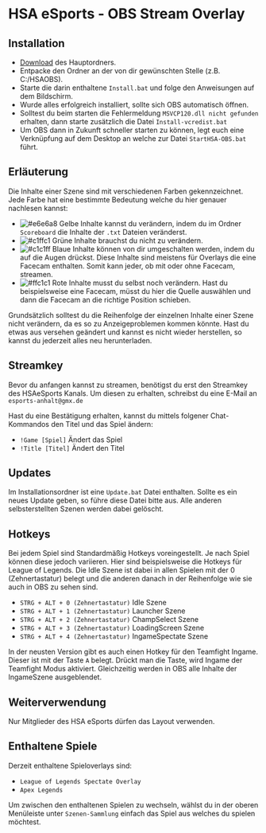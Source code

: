 # HSA eSports - OBS Stream Overlay
## Installation
* [Download](Install/HSAOBS.zip) des Hauptordners.
* Entpacke den Ordner an der von dir gewünschten Stelle (z.B. C:/HSAOBS).
* Starte die darin enthaltene `Install.bat` und folge den Anweisungen auf dem Bildschirm.
* Wurde alles erfolgreich installiert, sollte sich OBS automatisch öffnen.
* Solltest du beim starten die Fehlermeldung `MSVCP120.dll nicht gefunden` erhalten, dann starte zusätzlich die Datei `Install-vcredist.bat`
* Um OBS dann in Zukunft schneller starten zu können, legt euch eine Verknüpfung auf dem Desktop an welche zur Datei `StartHSA-OBS.bat` führt.

## Erläuterung
Die Inhalte einer Szene sind mit verschiedenen Farben gekennzeichnet. Jede Farbe hat eine bestimmte Bedeutung welche du hier genauer nachlesen kannst:

* ![#e6e6a8](https://placehold.it/60x15/e6e6a8/000000?text=+) Gelbe Inhalte kannst du verändern, indem du im Ordner `Scoreboard` die Inhalte der `.txt` Dateien veränderst.
* ![#c1ffc1](https://placehold.it/60x15/c1ffc1/000000?text=+) Grüne Inhalte brauchst du nicht zu verändern.
* ![#c1c1ff](https://placehold.it/60x15/c1c1ff/000000?text=+) Blaue Inhalte können von dir umgeschalten werden, indem du auf die Augen drückst. Diese Inhalte sind meistens für Overlays die eine Facecam enthalten. Somit kann jeder, ob mit oder ohne Facecam, streamen.
* ![#ffc1c1](https://placehold.it/60x15/ffc1c1/000000?text=+) Rote Inhalte musst du selbst noch verändern. Hast du beispielsweise eine Facecam, müsst du hier die Quelle auswählen und dann die Facecam an die richtige Position schieben.

Grundsätzlich solltest du die Reihenfolge der einzelnen Inhalte einer Szene nicht verändern, da es so zu Anzeigeproblemen kommen könnte. Hast du etwas aus versehen geändert und kannst es nicht wieder herstellen, so kannst du jederzeit alles neu herunterladen.

## Streamkey
Bevor du anfangen kannst zu streamen, benötigst du erst den Streamkey des HSAeSports Kanals. Um diesen zu erhalten, schreibst du eine E-Mail an `esports-anhalt@gmx.de`

Hast du eine Bestätigung erhalten, kannst du mittels folgener Chat-Kommandos den Titel und das Spiel ändern:
* `!Game [Spiel]` Ändert das Spiel
* `!Title [Titel]` Ändert den Titel

## Updates
Im Installationsordner ist eine `Update.bat` Datei enthalten. Sollte es ein neues Update geben, so führe diese Datei bitte aus. Alle anderen selbsterstellten Szenen werden dabei gelöscht.

## Hotkeys
Bei jedem Spiel sind Standardmäßig Hotkeys voreingestellt. Je nach Spiel können diese jedoch variieren. Hier sind beispielsweise die Hotkeys für League of Legends. Die Idle Szene ist dabei in allen Spielen mit der 0 (Zehnertastatur) belegt und die anderen danach in der Reihenfolge wie sie auch in OBS zu sehen sind.
* `STRG + ALT + 0 (Zehnertastatur)` Idle Szene
* `STRG + ALT + 1 (Zehnertastatur)` Launcher Szene
* `STRG + ALT + 2 (Zehnertastatur)` ChampSelect Szene
* `STRG + ALT + 3 (Zehnertastatur)` LoadingScreen Szene
* `STRG + ALT + 4 (Zehnertastatur)` IngameSpectate Szene

In der neusten Version gibt es auch einen Hotkey für den Teamfight Ingame. Dieser ist mit der Taste `A` belegt. Drückt man die Taste, wird Ingame der Teamfight Modus aktiviert. Gleichzeitig werden in OBS alle Inhalte der IngameSzene ausgeblendet.

## Weiterverwendung
Nur Mitglieder des HSA eSports dürfen das Layout verwenden.

## Enthaltene Spiele
Derzeit enthaltene Spieloverlays sind:
* `League of Legends Spectate Overlay`
* `Apex Legends`

Um zwischen den enthaltenen Spielen zu wechseln, wählst du in der oberen Menüleiste unter `Szenen-Sammlung` einfach das Spiel aus welches du spielen möchtest.
